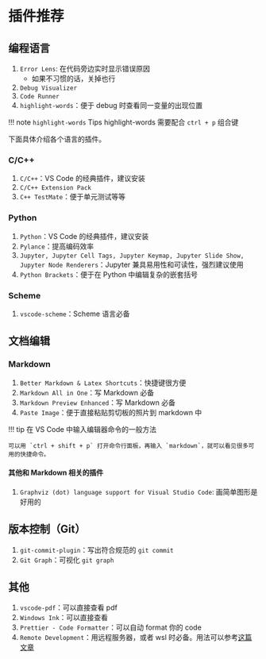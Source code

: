 # 插件推荐

## 编程语言

1. `Error Lens`: 在代码旁边实时显示错误原因
   - 如果不习惯的话，关掉也行
2. `Debug Visualizer`
3. `Code Runner`
4. `highlight-words`：便于 debug 时查看同一变量的出现位置

!!! note `highlight-words` Tips
    highlight-words 需要配合 `ctrl + p` 组合键

下面具体介绍各个语言的插件。

### C/C++

1. `C/C++`：VS Code 的经典插件，建议安装
2. `C/C++ Extension Pack`
3. `C++ TestMate`：便于单元测试等等

### Python

1. `Python`：VS Code 的经典插件，建议安装
2. `Pylance`：提高编码效率
3. `Jupyter, Jupyter Cell Tags, Jupyter Keymap, Jupyter Slide Show, Jupyter Node Renderers`：Jupyter 兼具易用性和可读性，强烈建议使用
4. `Python Brackets`：便于在 Python 中编辑复杂的嵌套括号

### Scheme

1. `vscode-scheme`：Scheme 语言必备

## 文档编辑

### Markdown

1. `Better Markdown & Latex Shortcuts`：快捷键很方便
2. `Markdown All in One`：写 Markdown 必备
3. `Markdown Preview Enhanced`：写 Markdown 必备
4. `Paste Image`：便于直接粘贴剪切板的照片到 markdown 中

!!! tip 在 VS Code 中输入编辑器命令的一般方法

    可以用 `ctrl + shift + p` 打开命令行面板，再输入 `markdown`，就可以看见很多可用的快捷命令。

#### 其他和 Markdown 相关的插件

1. `Graphviz (dot) language support for Visual Studio Code`: 画简单图形是好用的

## 版本控制（Git）

1. `git-commit-plugin`：写出符合规范的 `git commit`
2. `Git Graph`：可视化 `git graph`    

## 其他

1. `vscode-pdf`：可以直接查看 pdf
2. `Windows Ink`：可以直接查看
3. `Prettier - Code Formatter`：可以自动 format 你的 code
4. `Remote Development`：用远程服务器，或者 wsl 时必备。用法可以参考[这篇文章](ssh/ssh-via-proxy.md)